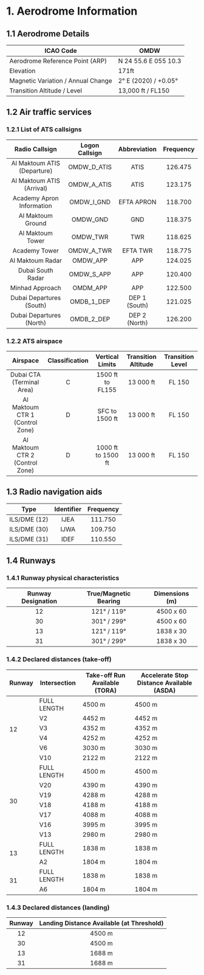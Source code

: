 # 1. Aerodrome Information
## 1.1 Aerodrome Details
| ICAO Code                          |           OMDW       |
|------------------------------------|----------------------|
| Aerodrome Reference Point (ARP)    | N 24 55.6 E 055 10.3 |
| Elevation                          |       171ft          |
| Magnetic Variation / Annual Change | 2° E (2020) / +0.05° |
| Transition Altitude / Level        | 13,000 ft / FL150    |

## 1.2 Air traffic services
### 1.2.1 List of ATS callsigns
| Radio Callsign              | Logon Callsign   | Abbreviation   | Frequency   |
|:---------------------------:|:----------------:|:--------------:|:-----------:|
| Al Maktoum ATIS (Departure) |  OMDW_D_ATIS     |     ATIS       |    126.475  |
| Al Maktoum ATIS (Arrival)   | OMDW_A_ATIS      |     ATIS       |  123.175    |
|  Academy Apron Information  |   OMDW_I_GND     |    EFTA APRON  |  118.700    |
| Al Maktoum Ground           |   OMDW_GND       |      GND       |   118.375   |
|    Al Maktoum Tower         |      OMDW_TWR    |     TWR        |   118.625   |
|     Academy Tower           |     OMDW_A_TWR   |    EFTA TWR    |    118.775  |
|  Al Maktoum Radar           |     OMDW_APP     |     APP        |   124.025   |
|     Dubai South Radar       |    OMDW_S_APP    |    APP         |   120.400   |
|     Minhad Approach         |      OMDM_APP    |    APP         |   122.500   |
|    Dubai Departures (South) |     OMDB_1_DEP   | DEP 1 (South)  |   121.025   |
|   Dubai Departures (North)  |     OMDB_2_DEP   | DEP 2 (North)  |   126.200   |


### 1.2.2 ATS airspace
| Airspace                        | Classification   | Vertical Limits    | Transition Altitude   | Transition Level   |
|:-------------------------------:|:----------------:|:------------------:|:---------------------:|:------------------:|
| Dubai CTA (Terminal Area)       |       C          |   1500 ft to FL155 | 13 000 ft             | FL 150             |
| Al Maktoum CTR 1 (Control Zone) |       D          |    SFC to 1500 ft  | 13 000 ft             | FL 150             |
| Al Maktoum CTR 2 (Control Zone) |       D          | 1000 ft to 1500 ft | 13 000 ft             | FL 150             |

## 1.3 Radio navigation aids
| Type            | Identifier   | Frequency   |
|:---------------:|:------------:|:-----------:|
|   ILS/DME (12)  |   IJEA       |  111.750    |
|   ILS/DME (30)  |   IJWA       |  109.750    |
|   ILS/DME (31)  |     IDEF     |  110.550    |

## 1.4 Runways
### 1.4.1 Runway physical characteristics
| Runway Designation   | True/Magnetic Bearing     | Dimensions (m)   |
|:--------------------:|:-------------------------:|:----------------:|
|      12              |         121° / 119°       |     4500 x 60    |
|      30              |      301° / 299°          |     4500 x 60    |
|     13               |        121° / 119°        |      1838 x 30   |
|      31              |         301° / 299°       |    1838 x 30     |

### 1.4.2 Declared distances (take-off)
<table><thead>
  <tr>
    <th>Runway</th>
    <th>Intersection</th>
    <th>Take-off Run Available (TORA)</th>
    <th>Accelerate Stop Distance Available (ASDA)</th>
  </tr></thead>
<tbody>
  <tr>
    <td rowspan="6">12</td>
    <td>FULL LENGTH</td>
    <td>4500 m</td>
    <td>4500 m</td>
  </tr>
  <tr>
    <td>V2</td>
    <td>4452 m</td>
    <td>4452 m</td>
  </tr>
  <tr>
    <td>V3</td>
    <td>4352 m</td>
    <td>4352 m</td>
  </tr>
  <tr>
    <td>V4</td>
    <td>4252 m </td>
    <td>4252 m</td>
  </tr>
  <tr>
    <td>V6</td>
    <td>3030 m</td>
    <td>3030 m</td>
  </tr>
  <tr>
    <td>V10</td>
    <td>2122 m</td>
    <td>2122 m</td>
  </tr>
  <tr>
    <td rowspan="7">30</td>
    <td>FULL LENGTH</td>
    <td>4500 m</td>
    <td>4500 m</td>
  </tr>
  <tr>
    <td>V20</td>
    <td>4390 m</td>
    <td>4390 m</td>
  </tr>
  <tr>
    <td>V19</td>
    <td>4288 m</td>
    <td>4288 m</td>
  </tr>
  <tr>
    <td>V18</td>
    <td>4188 m</td>
    <td>4188 m</td>
  </tr>
  <tr>
    <td>V17</td>
    <td>4088 m</td>
    <td>4088 m</td>
  </tr>
  <tr>
    <td>V16</td>
    <td>3995 m</td>
    <td>3995 m</td>
  </tr>
  <tr>
    <td>V13</td>
    <td>2980 m</td>
    <td>2980 m</td>
  </tr>
  <tr>
    <td rowspan="2">13</td>
    <td>FULL LENGTH</td>
    <td>1838 m</td>
    <td>1838 m</td>
  </tr>
  <tr>
    <td>A2</td>
    <td>1804 m</td>
    <td>1804 m</td>
  </tr>
  <tr>
    <td rowspan="2">31</td>
    <td>FULL LENGTH</td>
    <td>1838 m</td>
    <td>1838 m</td>
  </tr>
  <tr>
    <td>A6</td>
    <td>1804 m</td>
    <td>1804 m</td>
  </tr>
</tbody></table>

### 1.4.3 Declared distances (landing)
| Runway | Landing Distance Available (at Threshold) |
|:------:|:-----------------------------------------:|
|   12   |              4500 m                       |
|   30   |              4500 m                       |
|   13   |              1688 m                       |
|   31   |              1688 m                       |

